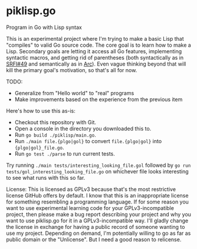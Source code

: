 # piklisp.go
Program in Go with Lisp syntax

This is an experimental project where I'm trying to make a basic Lisp that "compiles" to valid Go source code. The core goal is to learn how to make a Lisp. Secondary goals are letting it access all Go features, implementing syntactic macros, and getting rid of parentheses (both syntactically as in [SRFI#49](http://srfi.schemers.org/srfi-49/srfi-49.html) and semantically as in [Arc](http://www.arclanguage.org)). Even vague thinking beyond that will kill the primary goal's motivation, so that's all for now.

TODO:
* Generalize from "Hello world" to "real" programs
* Make improvements based on the experience from the previous item

Here's how to use this as-is:
* Checkout this repository with Git.
* Open a console in the directory you downloaded this to.
* Run `go build ./piklisp/main.go`.
* Run `./main file.{plgo|gol}` to convert `file.{plgo|gol}` into `{plgo|gol}_file.go`.
* Run `go test ./parse` to run current tests.

Try running `./main tests/interesting_looking_file.gol` followed by `go run tests/gol_interesting_looking_file.go` on whichever file looks interesting to see what runs with this so far.

License:
This is licensed as GPLv3 because that's the most restrictive license GitHub offers by default. I know that this is an inappropriate license for something resembling a programming language. If for some reason you want to use experimental learning code for your GPLv3-incompatible project, then please make a bug report describing your project and why you want to use piklisp.go for it in a GPLv3-incompatible way. I'll gladly change the license in exchange for having a public record of someone wanting to use my project. Depending on demand, I'm potentially willing to go as far as public domain or the "Unlicense". But I need a good reason to relicense.

